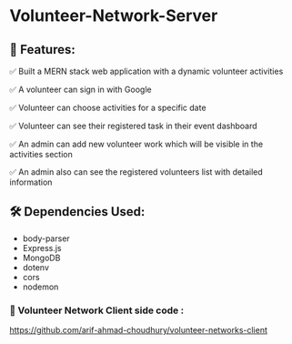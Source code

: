 # Volunteer-Network-Server

## 📝 Features:
✅ Built a MERN stack web application with a dynamic volunteer activities

✅ A volunteer can sign in with Google

✅ Volunteer can choose activities for a specific date

✅ Volunteer can see their registered task in their event dashboard

✅ An admin can add new volunteer work which will be visible in the activities section

✅ An admin also can see the registered volunteers list with detailed information

## 🛠️ Dependencies Used:
- body-parser
- Express.js
- MongoDB
- dotenv
- cors
- nodemon

### 🔗 Volunteer Network Client side code :
https://github.com/arif-ahmad-choudhury/volunteer-networks-client